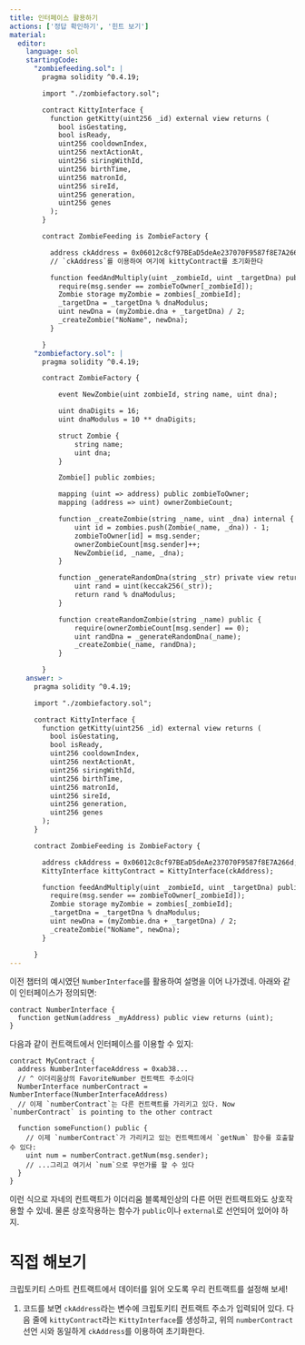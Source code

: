 ```yaml
---
title: 인터페이스 활용하기
actions: ['정답 확인하기', '힌트 보기']
material:
  editor:
    language: sol
    startingCode:
      "zombiefeeding.sol": |
        pragma solidity ^0.4.19;

        import "./zombiefactory.sol";

        contract KittyInterface {
          function getKitty(uint256 _id) external view returns (
            bool isGestating,
            bool isReady,
            uint256 cooldownIndex,
            uint256 nextActionAt,
            uint256 siringWithId,
            uint256 birthTime,
            uint256 matronId,
            uint256 sireId,
            uint256 generation,
            uint256 genes
          );
        }

        contract ZombieFeeding is ZombieFactory {

          address ckAddress = 0x06012c8cf97BEaD5deAe237070F9587f8E7A266d;
          // `ckAddress`를 이용하여 여기에 kittyContract를 초기화한다 

          function feedAndMultiply(uint _zombieId, uint _targetDna) public {
            require(msg.sender == zombieToOwner[_zombieId]);
            Zombie storage myZombie = zombies[_zombieId];
            _targetDna = _targetDna % dnaModulus;
            uint newDna = (myZombie.dna + _targetDna) / 2;
            _createZombie("NoName", newDna);
          }

        }
      "zombiefactory.sol": |
        pragma solidity ^0.4.19;

        contract ZombieFactory {

            event NewZombie(uint zombieId, string name, uint dna);

            uint dnaDigits = 16;
            uint dnaModulus = 10 ** dnaDigits;

            struct Zombie {
                string name;
                uint dna;
            }

            Zombie[] public zombies;

            mapping (uint => address) public zombieToOwner;
            mapping (address => uint) ownerZombieCount;

            function _createZombie(string _name, uint _dna) internal {
                uint id = zombies.push(Zombie(_name, _dna)) - 1;
                zombieToOwner[id] = msg.sender;
                ownerZombieCount[msg.sender]++;
                NewZombie(id, _name, _dna);
            }

            function _generateRandomDna(string _str) private view returns (uint) {
                uint rand = uint(keccak256(_str));
                return rand % dnaModulus;
            }

            function createRandomZombie(string _name) public {
                require(ownerZombieCount[msg.sender] == 0);
                uint randDna = _generateRandomDna(_name);
                _createZombie(_name, randDna);
            }

        }
    answer: >
      pragma solidity ^0.4.19;

      import "./zombiefactory.sol";

      contract KittyInterface {
        function getKitty(uint256 _id) external view returns (
          bool isGestating,
          bool isReady,
          uint256 cooldownIndex,
          uint256 nextActionAt,
          uint256 siringWithId,
          uint256 birthTime,
          uint256 matronId,
          uint256 sireId,
          uint256 generation,
          uint256 genes
        );
      }

      contract ZombieFeeding is ZombieFactory {

        address ckAddress = 0x06012c8cf97BEaD5deAe237070F9587f8E7A266d;
        KittyInterface kittyContract = KittyInterface(ckAddress);

        function feedAndMultiply(uint _zombieId, uint _targetDna) public {
          require(msg.sender == zombieToOwner[_zombieId]);
          Zombie storage myZombie = zombies[_zombieId];
          _targetDna = _targetDna % dnaModulus;
          uint newDna = (myZombie.dna + _targetDna) / 2;
          _createZombie("NoName", newDna);
        }

      }
---
```


이전 챕터의 예시였던 `NumberInterface`를 활용하여 설명을 이어 나가겠네. 아래와 같이 인터페이스가 정의되면:

```
contract NumberInterface {
  function getNum(address _myAddress) public view returns (uint);
}
```

다음과 같이 컨트랙트에서 인터페이스를 이용할 수 있지: 

```
contract MyContract {
  address NumberInterfaceAddress = 0xab38... 
  // ^ 이더리움상의 FavoriteNumber 컨트랙트 주소이다 
  NumberInterface numberContract = NumberInterface(NumberInterfaceAddress)
  // 이제 `numberContract`는 다른 컨트랙트를 가리키고 있다. Now `numberContract` is pointing to the other contract

  function someFunction() public {
    // 이제 `numberContract`가 가리키고 있는 컨트랙트에서 `getNum` 함수를 호출할 수 있다: 
    uint num = numberContract.getNum(msg.sender);
    // ...그리고 여기서 `num`으로 무언가를 할 수 있다 
  }
}
```

이런 식으로 자네의 컨트랙트가 이더리움 블록체인상의 다른 어떤 컨트랙트와도 상호작용할 수 있네. 물론 상호작용하는 함수가 `public`이나 `external`로 선언되어 있어야 하지. 

# 직접 해보기

크립토키티 스마트 컨트랙트에서 데이터를 읽어 오도록 우리 컨트랙트를 설정해 보세! 

1. 코드를 보면 `ckAddress`라는 변수에 크립토키티 컨트랙트 주소가 입력되어 있다. 다음 줄에 `kittyContract`라는 `KittyInterface`를 생성하고, 위의 `numberContract` 선언 시와 동일하게 `ckAddress`를 이용하여 초기화한다. 